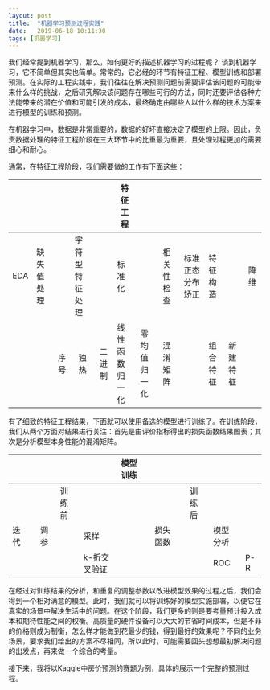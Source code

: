 ```yaml
---
layout: post
title:  "机器学习预测过程实践"
date:   2019-06-18 10:11:30
tags: [机器学习]
---
```


我们经常提到机器学习，那么，如何更好的描述机器学习的过程呢？
谈到机器学习，它不简单但其实也简单。常常的，它必经的环节有特征工程、模型训练和部署预测。在实际的工程实践中，我们往往在解决预测问题前需要评估该问题的可能带来什么样的挑战，之后研究解决该问题存在哪些可行的方法，同时还要评估各种方法能带来的潜在价值和可能引发的成本，最终确定由哪些人以什么样的技术方案来进行模型的训练和预测。

在机器学习中，数据是非常重要的，数据的好坏直接决定了模型的上限。因此，负责数据处理的特征工程阶段在三大环节中的比重最为重要，且处理过程更加的需要细心和耐心。

通常，在特征工程阶段，我们需要做的工作有下面这些：

||||||特征工程|||||||
|---|---|---|---|---|---|---|---|---|---|---|---|
|EDA|缺失值处理||字符型特征处理||标准化||相关性检查|标准正态分布矫正|特征构造||降维|
|||<center>序号</center>|<center>独热</center>|<center>二进制</center>|线性函数归一化|零均值归一化|混淆矩阵||组合特征|新建特征||

有了细致的特征工程结果，下面就可以使用备选的模型进行训练了。在训练阶段，我们从两个方面对结果进行关注：首先是由评价指标得出的损失函数结果图表；其次是分析模型本身性能的混淆矩阵。

||||||模型训练|||||||
|---|---|---|---|---|---|---|---|---|---|---|---|
||||训练前||||||训练后|||
|迭代||调参||采样|||损失函数|||模型分析||
|||||k-折交叉验证||||||ROC|P-R|


在经过对训练结果的分析，和重复的调整参数以改进模型效果的过程之后，我们会得到一个相对满意的模型。此时，我们就可以将训练好的模型实施部署，以便它在真实的场景中解决生活中的问题。在这个阶段，我们更多的则是要考量预计投入成本和期待性能之间的权衡。高质量的硬件设备可以大大的节省时间成本，但是不菲的价格则成为制衡，怎么样才能做到花最少的钱，得到最好的效果呢？不同的业务场景，要求我们给出的方案不尽相同，所以此时，可能需要回头想想最初解决问题的出发点，再来做一个综合的考量。

接下来，我将以Kaggle中房价预测的赛题为例，具体的展示一个完整的预测过程。


